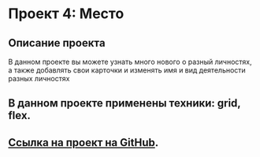 # Проект 4: Место

## Описание проекта
В данном проекте вы можете узнать много нового о разный личностях, а также добавлять свои карточки и изменять имя и вид деятельности разных личностях

## В данном проекте применены техники: grid, flex.

## [Ссылка на проект на GitHub]( https://malenkixer.github.io/mesto/).

